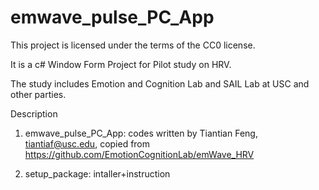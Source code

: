 # emwave_pulse_PC_App


This project is licensed under the terms of the CC0 license.


It is a c# Window Form Project for Pilot study on HRV. 

The study includes Emotion and Cognition Lab and SAIL Lab at USC and other parties.



Description

1. emwave_pulse_PC_App: codes written by Tiantian Feng, tiantiaf@usc.edu, copied from https://github.com/EmotionCognitionLab/emWave_HRV

2. setup_package: intaller+instruction
